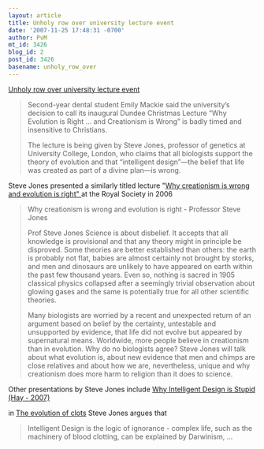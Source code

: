 ```yaml
---
layout: article
title: Unholy row over university lecture event
date: '2007-11-25 17:48:31 -0700'
author: PvM
mt_id: 3426
blog_id: 2
post_id: 3426
basename: unholy_row_over
---
```

[Unholy row over university lecture event](http://www.thecourier.co.uk/output/2007/11/24/newsstory10599041t0.asp)

> Second-year dental student Emily Mackie said the university’s decision to call its inaugural Dundee Christmas Lecture “Why Evolution is Right … and Creationism is Wrong” is badly timed and insensitive to Christians.
> 
> The lecture is being given by Steve Jones, professor of genetics at University College, London, who claims that all biologists support the theory of evolution and that “intelligent design”—the belief that life was created as part of a divine plan—is wrong.

Steve Jones presented a similarly titled lecture "[Why creationism is wrong and evolution is right" ](http://www.royalsoc.ac.uk/page.asp?id=4400&amp;tip=1) at the Royal Society in 2006

> Why creationism is wrong and evolution is right - Professor Steve Jones
> 
> Prof Steve Jones Science is about disbelief. It accepts that all knowledge is provisional and that any theory might in principle be disproved. Some theories are better established than others: the earth is probably not flat, babies are almost certainly not brought by storks, and men and dinosaurs are unlikely to have appeared on earth within the past few thousand years.  Even so, nothing is sacred in 1905 classical physics collapsed after a seemingly trivial observation about glowing gases and the same is potentially true for all other scientific theories.
> 
> Many biologists are worried by a recent and unexpected return of an argument based on belief by the certainty, untestable and unsupported by evidence, that life did not evolve but appeared by supernatural means. Worldwide, more people believe in creationism than in evolution. Why do no biologists agree? Steve Jones will talk about what evolution is, about new evidence that men and chimps are close relatives and about how we are, nevertheless, unique and why creationism does more harm to religion than it does to science.

Other presentations by Steve Jones include [Why Intelligent Design is Stupid (Hay - 2007)](http://www.hayfestival.com/archive/details_110.aspx)

in [	The evolution of clots](http://www.telegraph.co.uk/connected/main.jhtml?xml=/connected/2006/04/04/ecclots04.xml&amp;sSheet=/connected/2006/04/04/ixconnrite.html) Steve Jones argues that

> Intelligent Design is the logic of ignorance - complex life, such as the machinery of blood clotting, can be explained by Darwinism, ...

